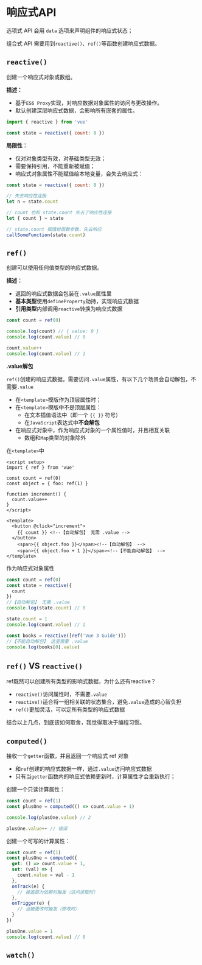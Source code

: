# 响应式API

选项式 API 会用 `data` 选项来声明组件的响应式状态；

组合式 API 需要用到`reactive()`、`ref()`等函数创建响应式数据。

## `reactive()`

创建一个响应式对象或数组。

**描述：**

- 基于`ES6 Proxy`实现，对响应数据对象属性的访问与更改操作。
- 默认创建深层响应式数据，会影响所有嵌套的属性。

```js
import { reactive } from 'vue'

const state = reactive({ count: 0 })
```

**局限性：**

- 仅对对象类型有效，对基础类型无效；
- 需要保持引用，不能重新被赋值；
- 响应式对象属性不能赋值给本地变量，会失去响应式：

```js
const state = reactive({ count: 0 })

// 失去响应性连接
let n = state.count

// count 也和 state.count 失去了响应性连接
let { count } = state

// state.count 赋值给函数参数，失去响应
callSomeFunction(state.count)
```

## `ref()`

创建可以使用任何值类型的响应式数据。

**描述：**

- 返回的响应式数据会包装在`.value`属性里
- **基本类型**使用`defineProperty`劫持，实现响应式数据
- **引用类型**内部调用`reactive`转换为响应式数据

```js
const count = ref(0)

console.log(count) // { value: 0 }
console.log(count.value) // 0

count.value++
console.log(count.value) // 1
```

**.value解包**

`ref()`创建的响应式数据，需要访问`.value`属性，有以下几个场景会自动解包，不需要`.value`

- 在`<template>`模版作为顶层属性时；
- 在`<template>`模版中不是顶层属性：
  - 在文本插值语法中（即一个 `{{ }}` 符号）
  - 在`JavaScript`表达式中**不会解包**
- 在响应式对象中，作为响应式对象的一个属性值时，并且相互关联
  - 数组和`Map`类型的对象除外

在`<template>`中

```vue
<script setup>
import { ref } from 'vue'

const count = ref(0)
const object = { foo: ref(1) }

function increment() {
  count.value++
}
</script>

<template>
  <button @click="increment">
    {{ count }} <!--【自动解包】 无需 .value -->
  </button>
	<span>{{ object.foo }}</span><!--【自动解包】 -->
	<span>{{ object.foo + 1 }}</span><!--【不能自动解包】 -->
</template>

```

作为响应式对象属性

```js
const count = ref(0)
const state = reactive({
  count
})
//【自动解包】 无需 .value
console.log(state.count) // 0 

state.count = 1
console.log(count.value) // 1

const books = reactive([ref('Vue 3 Guide')])
//【不能自动解包】 这里需要 .value
console.log(books[0].value)

```

## `ref()` VS `reactive()`

ref既然可以创建所有类型的影响式数据，为什么还有reactive？

- `reactive()`访问属性时，不需要`.value`
- `reactive()`适合将一组相关联的状态集合，避免`.value`造成的心智负担
- `ref()`更加灵活，可以定所有类型的响应式数据

结合以上几点，到底该如何取舍，我觉得取决于编程习惯。

## `computed()`

接收一个`getter`函数，并且返回一个响应式 ref 对象

- 和`ref`创建的响应式数据一样，通过`.value`访问响应式数据
- 只有当`getter`函数内的响应式依赖更新时，计算属性才会重新执行；

创建一个只读计算属性：

```js
const count = ref(1)
const plusOne = computed(() => count.value + 1)

console.log(plusOne.value) // 2

plusOne.value++ // 错误

```

创建一个可写的计算属性：

```js
const count = ref(1)
const plusOne = computed({
  get: () => count.value + 1,
  set: (val) => {
    count.value = val - 1
  },
  onTrack(e) {
    // 被追踪为依赖时触发（访问读取时）
  },
  onTrigger(e) {
    // 当被更改时触发（修改时）
  }
})

plusOne.value = 1
console.log(count.value) // 0
```

## `watch()`

